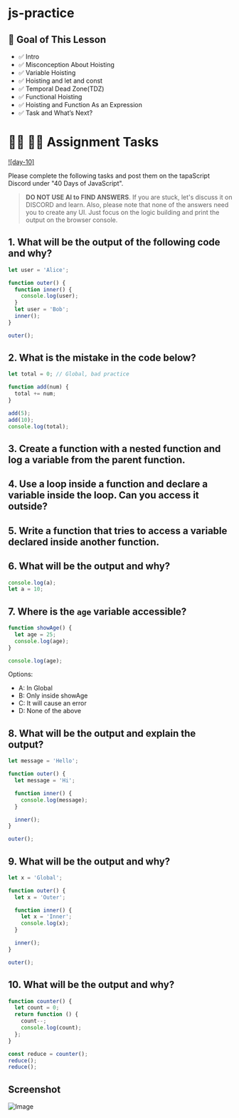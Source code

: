 # js-practice

## **🎯 Goal of This Lesson**

- ✅ Intro
- ✅ Misconception About Hoisting
- ✅ Variable Hoisting
- ✅ Hoisting and let and const
- ✅ Temporal Dead Zone(TDZ)
- ✅ Functional Hoisting
- ✅ Hoisting and Function As an Expression
- ✅ Task and What’s Next?

# **👩‍💻 🧑‍💻 Assignment Tasks**

[![day-10]](https://youtu.be/14H2TsrjcLo 'Video')

Please complete the following tasks and post them on the tapaScript Discord under "40 Days of JavaScript".

> **DO NOT USE AI to FIND ANSWERS**. If you are stuck, let's discuss it on DISCORD and learn. Also, please note that none of the answers need you to create any UI. Just focus on the logic building and print the output on the browser console.

## 1. What will be the output of the following code and why?

```js
let user = 'Alice';

function outer() {
  function inner() {
    console.log(user);
  }
  let user = 'Bob';
  inner();
}

outer();
```

## 2. What is the mistake in the code below?

```js
let total = 0; // Global, bad practice

function add(num) {
  total += num;
}

add(5);
add(10);
console.log(total);
```

## 3. Create a function with a nested function and log a variable from the parent function.

## 4. Use a loop inside a function and declare a variable inside the loop. Can you access it outside?

## 5. Write a function that tries to access a variable declared inside another function.

## 6. What will be the output and why?

```js
console.log(a);
let a = 10;
```

## 7. Where is the `age` variable accessible?

```js
function showAge() {
  let age = 25;
  console.log(age);
}

console.log(age);
```

Options:

- A: In Global
- B: Only inside showAge
- C: It will cause an error
- D: None of the above

## 8. What will be the output and explain the output?

```js
let message = 'Hello';

function outer() {
  let message = 'Hi';

  function inner() {
    console.log(message);
  }

  inner();
}

outer();
```

## 9. What will be the output and why?

```js
let x = 'Global';

function outer() {
  let x = 'Outer';

  function inner() {
    let x = 'Inner';
    console.log(x);
  }

  inner();
}

outer();
```

## 10. What will be the output and why?

```js
function counter() {
  let count = 0;
  return function () {
    count--;
    console.log(count);
  };
}

const reduce = counter();
reduce();
reduce();
```

## Screenshot

![Image](https://github.com/user-attachments/assets/ccbfb4ea-7254-464a-bb8b-59381b314fc8)
